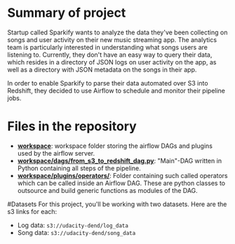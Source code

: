 # Summary of project

Startup called Sparkify wants to analyze the data they've been collecting on songs and user activity on their new music streaming app. The analytics team is particularly interested in understanding what songs users are listening to. Currently, they don't have an easy way to query their data, which resides in a directory of JSON logs on user activity on the app, as well as a directory with JSON metadata on the songs in their app.

In order to enable Sparkify to parse their data automated over S3 into Redshift, they decided to use Airflow to schedule and monitor their pipeline jobs.

# Files in the repository

* **[workspace](airflow)**: workspace folder storing the airflow DAGs and plugins used by the airflow server.
* **[workspace/dags/from_s3_to_redshift_dag.py](airflow/dags/s3_to_redshift_dag.py)**: "Main"-DAG written in Python containing all steps of the pipeline.
* **[workspace/plugins/operators/](airflow/plugins/operators)**: Folder containing such called operators which can be called inside an Airflow DAG. These are python classes to outsource and build generic functions as modules of the DAG.


#Datasets
For this project, you'll be working with two datasets. Here are the s3 links for each:

* Log data: ```s3://udacity-dend/log_data```
* Song data: ```s3://udacity-dend/song_data```
